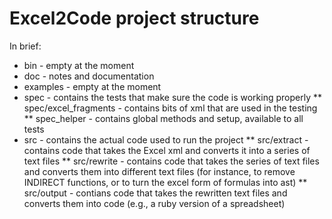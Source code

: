 # Excel2Code project structure

In brief:

* bin - empty at the moment
* doc - notes and documentation
* examples - empty at the moment
* spec - contains the tests that make sure the code is working properly
** spec/excel_fragments - contains bits of xml that are used in the testing
** spec_helper - contains global methods and setup, available to all tests
* src - contains the actual code used to run the project
** src/extract - contains code that takes the Excel xml and converts it into a series of text files
** src/rewrite - contains code that takes the series of text files and converts them into different text files (for instance, to remove INDIRECT functions, or to turn the excel form of formulas into ast)
** src/output - contians code that takes the rewritten text files and converts them into code (e.g., a ruby version of a spreadsheet)